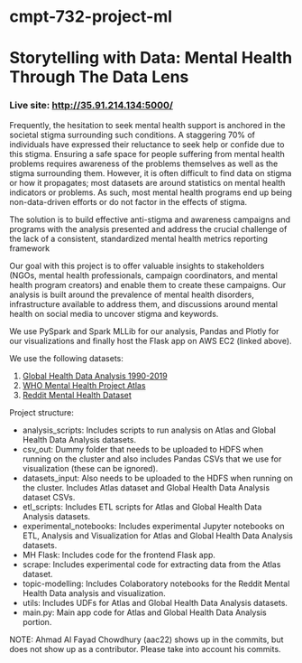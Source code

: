 # cmpt-732-project-ml

# Storytelling with Data: Mental Health Through The Data Lens

### Live site:  http://35.91.214.134:5000/

Frequently, the hesitation to seek mental health support is anchored in the societal stigma surrounding such conditions. A staggering 70% of individuals have expressed their reluctance to seek help or confide due to this stigma. Ensuring a safe space for people suffering from mental health problems requires awareness of the problems themselves as well as the stigma surrounding them. However, it is often difficult to find data on stigma or how it propagates; most datasets are around statistics on mental health indicators or problems. As such, most mental health programs end up being non-data-driven efforts or do not factor in the effects of stigma. 

The solution is to build effective anti-stigma and awareness campaigns and programs with the analysis presented and address the crucial challenge of the lack of a consistent, standardized mental health metrics reporting framework


Our goal with this project is to offer valuable insights to stakeholders (NGOs, mental health professionals, campaign coordinators, and mental health program creators) and enable them to create these campaigns. Our analysis is built around the prevalence of mental health disorders, infrastructure available to address them, and discussions around mental health on social media to uncover stigma and keywords.

We use PySpark and Spark MLLib for our analysis, Pandas and Plotly for our visualizations and finally host the Flask app on AWS EC2 (linked above).

We use the following datasets:
<ol>
<li><a href=https://www.kaggle.com/datasets/kamaumunyori/global-health-data-analysis-1990-2019>Global Health Data Analysis 1990-2019</a>
</li>
<li><a href=https://www.who.int/teams/mental-health-and-substance-use/data-research/mental-health-atlas>WHO Mental Health Project Atlas</a>
</li>
<li><a href=https://zenodo.org/records/3941387>Reddit Mental Health Dataset</a></li>
</ol>

Project structure:
<ul>
<li>analysis_scripts: Includes scripts to run analysis on Atlas and Global Health Data Analysis datasets.
</li>
<li>csv_out: Dummy folder that needs to be uploaded to HDFS when running on the cluster and also includes Pandas CSVs that we use for visualization (these can be ignored).
</li>
<li>datasets_input: Also needs to be uploaded to the HDFS when running on the cluster. Includes Atlas dataset and Global Health Data Analysis dataset CSVs.
</li>
<li>etl_scripts: Includes ETL scripts for Atlas and Global Health Data Analysis datasets.
</li>
<li>experimental_notebooks: Includes experimental Jupyter notebooks on ETL, Analysis and Visualization for Atlas and Global Health Data Analysis datasets.
</li>
<li>MH Flask: Includes code for the frontend Flask app.</li>
<li>scrape: Includes experimental code for extracting data from the Atlas dataset.</li>
<li>topic-modelling: Includes Colaboratory notebooks for the Reddit Mental Health Data analysis and visualization.</li>
<li>utils: Includes UDFs for Atlas and Global Health Data Analysis datasets.</li>
<li>main.py: Main app code for Atlas and Global Health Data Analysis portion.</li>
</ul>

NOTE: Ahmad Al Fayad Chowdhury (aac22) shows up in the commits, but does not show up as a contributor. Please take into account his commits.